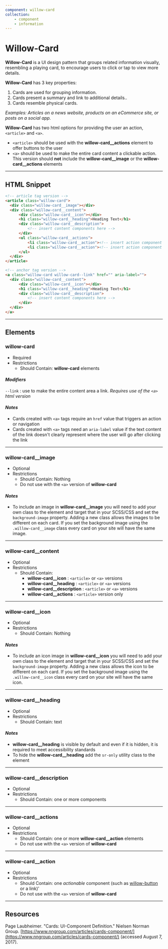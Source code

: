 ```yaml
---
component: willow-card
collection: 
    - component
    - information
---
```

# **Willow-Card**

<!-- [Demo](http://codepen.io/team/UnumUX/pen/yMgJbb) -->

**Willow-Card** is a UI design pattern that groups related information visually, resembling a playing card, to encourage users to click or tap to view more details.

**Willow-Card** has 3 key properties:

1. Cards are used for grouping information.
1. Cards present a summary and link to additional details..
1. Cards resemble physical cards.

_Examples: Articles on a news website, products on an eCommerce site, or posts on a social app._

**Willow-Card** has two html options for providing the user an action, `<article>` and `<a>`.

- `<article>` should be used with the **willow-card__actions** element to offer buttons to the user
- `<a>` should be used to make the entire card content a clickable action. This version should **not** include the **willow-card__image** or the **willow-card__actions** elements

---

## HTML Snippet

```html
<!-- article tag version -->
<article class="willow-card">
  <div class="willow-card__image"></div>
  <div class="willow-card__content">
      <div class="willow-card__icon"></div>
      <h1 class="willow-card__heading">Heading Text</h1>
      <div class="willow-card__description">
          <!-- insert content components here -->
      </div>
      <ul class="willow-card__actions">
          <li class="willow-card__action"><!-- insert action component here --></li>
          <li class="willow-card__action"><!-- insert action component here --></li>
      </ul>
  </div>
</article>

<!-- anchor tag version -->
<a class="willow-card willow-card--link" href="" aria-label="">
  <div class="willow-card__content">
      <div class="willow-card__icon"></div>
      <h1 class="willow-card__heading">Heading Text</h1>
      <div class="willow-card__description">
          <!-- insert content components here -->
      </div>
  </div>
</a>
```

---

## Elements

### willow-card

- Required
- Restrictions
  - Should Contain: **willow-card** elements

#### _Modifiers_

`--link` : use to make the entire content area a link. _Requires use of the `<a>` html version_

#### _Notes_

- Cards created with `<a>` tags require an `href` value that triggers an action or navigation
- Cards created with `<a>` tags need an `aria-label` value if the text content of the link doesn't clearly represent where the user will go after clicking the link

---

### willow-card__image

- Optional
- Restrictions
  - Should Contain: Nothing
  - Do not use with the `<a>` version of **willow-card**

#### _Notes_

- To include an image in **willow-card__image** you will need to add your own class to the element and target that in your SCSS/CSS and set the `background-image` property. Adding a new class allows the images to be different on each card. If you set the background image using the `.willow-card__image` class every card on your site will have the same image.

---

### willow-card__content

- Optional
- Restrictions
  - Should Contain:
    - **willow-card__icon** : `<article>` or `<a>` versions
    - **willow-card__heading** : `<article>` or `<a>` versions
    - **willow-card__description** : `<article>` or `<a>` versions
    - **willow-card__actions** : `<article>` version only

---

### willow-card__icon

- Optional
- Restrictions
  - Should Contain: Nothing

#### _Notes_

- To include an icon image in **willow-card__icon** you will need to add your own class to the element and target that in your SCSS/CSS and set the `background-image` property. Adding a new class allows the icon to be different on each card. If you set the background image using the `.willow-card__icon` class every card on your site will have the same icon.

---

### willow-card__heading

- Optional
- Restrictions
  - Should Contain: text

#### _Notes_

- **willow-card__heading** is visible by default and even if it is hidden, it is required to meet accessibility standards
- To hide the **willow-card__heading** add the `sr-only` utility class to the element

---

### willow-card__description

- Optional
- Restrictions
  - Should Contain: one or more components

---

### willow-card__actions

- Optional
- Restrictions
  - Should Contain: one or more **willow-card__action** elements
  - Do not use with the `<a>` version of **willow-card**

---

### willow-card__action

- Optional
- Restrictions
  - Should Contain: one _actionable_ component (such as [willow-button](../button) or a link)'
  - Do not use with the `<a>` version of **willow-card**

---

## Resources

Page Laubheimer. "Cards: UI-Component Definition." Nielsen Norman Group. [https://www.nngroup.com/articles/cards-component/](https://www.nngroup.com/articles/cards-component/) (accessed August 7, 2017).